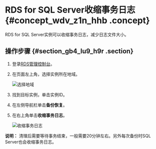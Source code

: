 # RDS for SQL Server收缩事务日志 {#concept_wdv_z1n_hhb .concept}

RDS for SQL Server实例可以收缩事务日志，减少日志文件大小。

## 操作步骤 {#section_gb4_lu9_h9r .section}

1.  登录[RDS管理控制台](https://rds.console.aliyun.com/)。
2.  在页面左上角，选择实例所在地域。

    ![选择地域](http://static-aliyun-doc.oss-cn-hangzhou.aliyuncs.com/assets/img/7814/155505460036543_zh-CN.png)

3.  找到目标实例，单击实例ID。
4.  在左侧导航栏单击**备份恢复**。
5.  在右上角单击**收缩事务日志**。

    ![收缩事务日志](http://static-aliyun-doc.oss-cn-hangzhou.aliyuncs.com/assets/img/8339/155505460044310_zh-CN.png)


**说明：** 清理后需要等待事务结束，一般需要20分钟左右。另外每次备份时SQL Server也会收缩事务日志。

